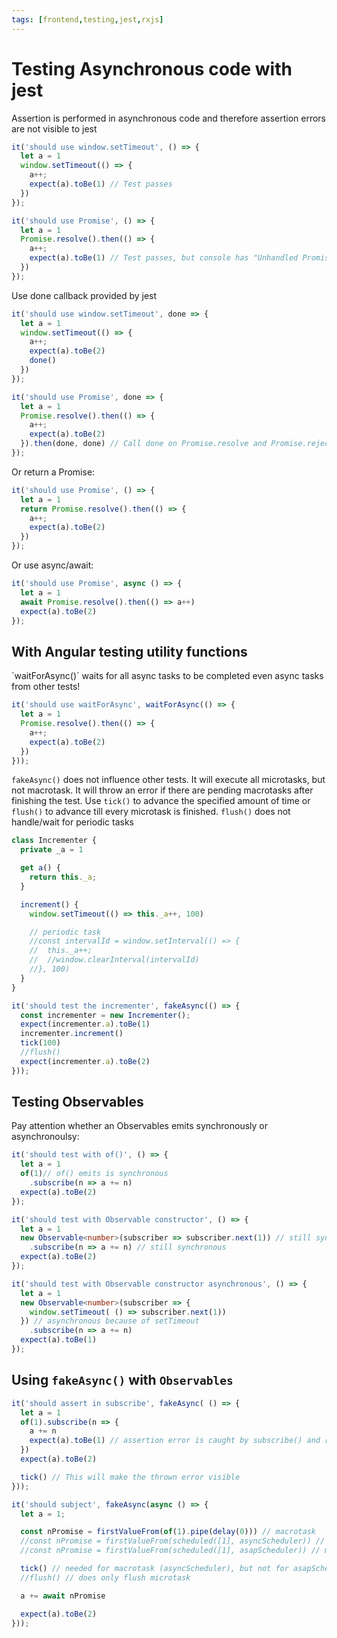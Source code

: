 ```yaml
---
tags: [frontend,testing,jest,rxjs]
---
```


# Testing Asynchronous code with jest

Assertion is performed in asynchronous code and therefore assertion errors are not visible to jest

```ts
it('should use window.setTimeout', () => {
  let a = 1
  window.setTimeout(() => {
    a++;
    expect(a).toBe(1) // Test passes
  })
});

it('should use Promise', () => {
  let a = 1
  Promise.resolve().then(() => {
    a++;
    expect(a).toBe(1) // Test passes, but console has "Unhandled Promise rejection" error
  })
});
```

Use done callback provided by jest

```ts
it('should use window.setTimeout', done => {
  let a = 1
  window.setTimeout(() => {
    a++;
    expect(a).toBe(2)
    done()
  })
});

it('should use Promise', done => {
  let a = 1
  Promise.resolve().then(() => {
    a++;
    expect(a).toBe(2)
  }).then(done, done) // Call done on Promise.resolve and Promise.reject
});
```

Or return a Promise:

```ts
it('should use Promise', () => {
  let a = 1
  return Promise.resolve().then(() => {
    a++;
    expect(a).toBe(2)
  })
});
```

Or use async/await:

```ts
it('should use Promise', async () => {
  let a = 1
  await Promise.resolve().then(() => a++)
  expect(a).toBe(2)
});
```

## With Angular testing utility functions

´waitForAsync()´ waits for all async tasks to be completed even async tasks from other tests!

```ts
it('should use waitForAsync', waitForAsync(() => {
  let a = 1
  Promise.resolve().then(() => {
    a++;
    expect(a).toBe(2)
  })
}));
```

`fakeAsync()` does not influence other tests. It will execute all microtasks, but not macrotask. It will throw an error if there are pending macrotasks after finishing the test. Use `tick()` to advance the specified amount of time or `flush()` to advance till every microtask is finished. `flush()` does not handle/wait for periodic tasks

```ts
class Incrementer {
  private _a = 1

  get a() {
    return this._a;
  }

  increment() {
    window.setTimeout(() => this._a++, 100)

    // periodic task
    //const intervalId = window.setInterval(() => {
    //  this._a++;
    //  //window.clearInterval(intervalId)
    //}, 100)
  }
}

it('should test the incrementer', fakeAsync(() => {
  const incrementer = new Incrementer();
  expect(incrementer.a).toBe(1)
  incrementer.increment()
  tick(100)
  //flush()
  expect(incrementer.a).toBe(2)
}));
```

## Testing Observables

Pay attention whether an Observables emits synchronously or asynchronoulsy:

```ts
it('should test with of()', () => {
  let a = 1
  of(1)// of() emits is synchronous
    .subscribe(n => a += n)
  expect(a).toBe(2)
});

it('should test with Observable constructor', () => {
  let a = 1
  new Observable<number>(subscriber => subscriber.next(1)) // still synchronous
    .subscribe(n => a += n) // still synchronous
  expect(a).toBe(2)
});

it('should test with Observable constructor asynchronous', () => {
  let a = 1
  new Observable<number>(subscriber => {
    window.setTimeout( () => subscriber.next(1))
  }) // asynchronous because of setTimeout
    .subscribe(n => a += n)
  expect(a).toBe(1)
});
```

## Using `fakeAsync()` with `Observables`

```ts
it('should assert in subscribe', fakeAsync( () => {
  let a = 1
  of(1).subscribe(n => {
    a += n
    expect(a).toBe(1) // assertion error is caught by subscribe() and rethrown asynchronously
  })
  expect(a).toBe(2)

  tick() // This will make the thrown error visible
}));
```

```ts
it('should subject', fakeAsync(async () => {
  let a = 1;

  const nPromise = firstValueFrom(of(1).pipe(delay(0))) // macrotask
  //const nPromise = firstValueFrom(scheduled([1], asyncScheduler)) // macrotask
  //const nPromise = firstValueFrom(scheduled([1], asapScheduler)) // microtask

  tick() // needed for macrotask (asyncScheduler), but not for asapScheduler. Because microtask is awaited by await
  //flush() // does only flush microtask

  a += await nPromise

  expect(a).toBe(2)
}));
```
